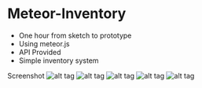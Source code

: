 # Meteor-Inventory
- One hour from sketch to prototype
- Using meteor.js
- API Provided
- Simple inventory system


Screenshot
![alt tag](https://raw.githubusercontent.com/alexcywu/Meteor-Inventory/master/s0.png)
![alt tag](https://raw.githubusercontent.com/alexcywu/Meteor-Inventory/master/s1.png)
![alt tag](https://raw.githubusercontent.com/alexcywu/Meteor-Inventory/master/s2.png)
![alt tag](https://raw.githubusercontent.com/alexcywu/Meteor-Inventory/master/s3.png)
![alt tag](https://raw.githubusercontent.com/alexcywu/Meteor-Inventory/master/s4.png)
